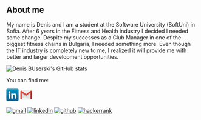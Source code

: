 ## About me

My name is Denis and I am a student at the Software University (SoftUni) in Sofia. After 6 years in the Fitness and Health industry I decided I needed some change. Despite my successes as a Club Manager in one of the biggest fitness chains in Bulgaria, I needed something more. Even though the IT industry is completely new to me, I realized it will provide me with better and larger development opportunities.


![Denis BUserski's GitHub stats](https://github-readme-stats.vercel.app/api?username=denisbuserski&show_icons=true&theme=github_dark)

<!-- [![Top Langs](https://github-readme-stats.vercel.app/api/top-langs/?username=denisbuserski&layout=compact)](https://github.com/denisbuserski/github-readme-stats) -->

You can find me:

[![LinkedIn](icons/linkedin.png)](https://www.linkedin.com/in/denis-buserski)
[![Gmail](icons/gmail.png)](denis.buserski@gmail.com)


[<img src='https://cdn.jsdelivr.net/npm/simple-icons@3.0.1/icons/gmail.svg' alt='gmail' height='40'>](denis.buserski@gmail.com)  [<img src='https://cdn.jsdelivr.net/npm/simple-icons@3.0.1/icons/linkedin.svg' alt='linkedin' height='40'>](https://www.linkedin.com/in/https://www.linkedin.com/in/denis-buserski/)  [<img src='https://cdn.jsdelivr.net/npm/simple-icons@3.0.1/icons/github.svg' alt='github' height='40'>](https://github.com/https://github.com/DenisBuserski)  [<img src='https://cdn.jsdelivr.net/npm/simple-icons@3.0.1/icons/hackerrank.svg' alt='hackerrank' height='40'>](https://www.hackerrank.com/denis_buserski?hr_r=1)   






 
 

